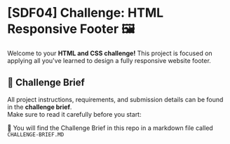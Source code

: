 # [SDF04] Challenge: HTML Responsive Footer 🖼️

Welcome to your **HTML and CSS challenge!** This project is focused on applying all you've learned to design a fully responsive website footer.  





## 📖 Challenge Brief  

All project instructions, requirements, and submission details can be found in the **challenge brief**.  
Make sure to read it carefully before you start:  

🔗 You will find the Challenge Brief in this repo in a markdown file called `CHALLENGE-BRIEF.MD`

